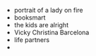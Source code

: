 - portrait of a lady on fire
- booksmart
- the kids are alright
- Vicky Christina Barcelona
- life partners
- 


